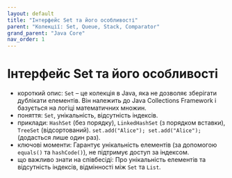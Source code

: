 ```yaml
---
layout: default
title: "Інтерфейс Set та його особливості"
parent: "Колекції: Set, Queue, Stack, Comparator"
grand_parent: "Java Core"
nav_order: 1
---
```


# Інтерфейс Set та його особливості

*   короткий опис: `Set` – це колекція в Java, яка не дозволяє зберігати дублікати елементів. Він належить до Java Collections Framework і базується на логіці математичних множин.
*   поняття: `Set`, унікальність, відсутність індексів.
*   приклади: `HashSet` (без порядку), `LinkedHashSet` (з порядком вставки), `TreeSet` (відсортований). `set.add("Alice"); set.add("Alice");` (додасться лише один раз).
*   ключові моменти: Гарантує унікальність елементів (за допомогою `equals()` та `hashCode()`), не підтримує доступ за індексом.
*   що важливо знати на співбесіді: Про унікальність елементів та відсутність індексів, відмінності між `Set` та `List`.
